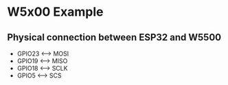 # W5x00 Example

## Physical connection between ESP32 and W5500

* GPIO23 <--> MOSI
* GPIO19 <--> MISO
* GPIO18 <--> SCLK
* GPIO5  <--> SCS

